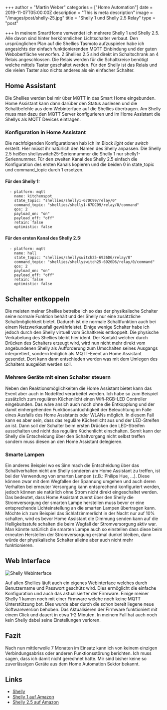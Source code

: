 +++
author = "Martin Weber"
categories = ["Home Automation"]
date = 2019-11-07T05:00:00Z
description = "This is meta description"
image = "/images/post/shelly-25.jpg"
title = "Shelly 1 und Shelly 2.5 Relay"
type = "post"

+++
In meinem SmartHome verwendet ich mehrere Shelly 1 und Shelly 2.5. Alle davon sind hinter herkömmlichen Lichtschalter verbaut. Den ursprünglichen Plan auf die Shellies Tasmoto aufzuspielen habe ich angesichts der einfach funktionierenden MQTT Einbindung und der guten Weboberfläche verworfen. 2 Shellies 2.5 sind direkt im Schaltschrank an 4 Relais angeschlossen. Die Relais werden für die Schaltkreise benötigt welche mittels Taster geschaltet werden. Für den Shelly ist das Relais und die vielen Taster also nichts anderes als ein einfacher Schalter.

## Home Assistant

Die Shellies werden bei mir über MQTT in das Smart Home eingebunden. Home Assistant kann dann darüber den Status auslesen und die Schaltbefehle aus dem Webinterface auf die Shellies übertragen. Am Shelly muss man dazu den MQTT Server konfigurieren und im Home Assistant die Shellys als MQTT Devices eintragen.

### Konfiguration in Home Assistant

Die nachfolgenden Konfigurationen hab ich im Block _light_ oder _switch_ erstellt. Hier müsst ihr natürlich den Namen des Shelly anpassen. Die Shelly 2.5 heißen shellyswitch25-Seriennummer die Shelly 1 nur shelly1-Seriennummer. Für den zweiten Kanal des Shelly 2.5 einfach die Konfiguration des ersten Kanals kopieren und die beiden 0 in state_topic und command_topic durch 1 ersetzen.

#### Für den Shelly 1:

      - platform: mqtt
        name: kitchenspot
        state_topic: "shellies/shelly1-67DC99/relay/0"
        command_topic: "shellies/shelly1-67DC99/relay/0/command"
        qos: 2
        payload_on: "on"
        payload_off: "off"
        retain: false
        optimistic: false

#### Für den ersten Kanal des Shelly 2.5:

      - platform: mqtt
        name: hall
        state_topic: "shellies/shellyswitch25-6926D6/relay/0"
        command_topic: "shellies/shellyswitch25-6926D6/relay/0/command"
        qos: 2
        payload_on: "on"
        payload_off: "off"
        retain: false
        optimistic: false

## Schalter entkoppeln

Die meisten meiner Shellies betreibe ich so das der physikalische Schalter seine normale Funktion behält und der Shelly nur eine zusätzliche Schaltmöglichkeit bietet. Dadurch ist die normale Schaltfunktion auch bei einem Netzwerkausfall gewährleistet. Einige wenige Schalter habe ich jedoch durch den Shelly virtuell vom Schaltkreis entkoppelt. Die physische Verkabelung des Shellies bleibt hier ident. Der Kontakt welcher durch Drücken des Schalters erzeugt wird, wird nun nicht mehr direkt vom angebundenen Shelly als Aufforderung zum Umschalten seines Ausgangs interpretiert, sondern lediglich als MQTT-Event an Home Assistant gesendet. Dort kann dann entschieden werden was mit dem Umlegen des Schalters ausgelöst werden soll.

### Mehrere Geräte mit einen Schalter steuern

Neben den Reaktionsmöglichkeiten die Home Assistant bietet kann das Event aber auch in NodeRed verarbeitet werden. Ich habe so zum Beispiel zusätzlich zum regulären Küchenlicht einen Wifi-RGB-LED Controller eingebunden. Das wäre ansich auch noch ohne die Entkopplung und der damit einhergehenden Funktionsuntüchtigkeit der Beleuchtung im Falle eines Ausfalls des Home Assistants oder WLANs möglich. In diesem Fall kann es aber sein, dass das reguläre Küchenlicht aus und der LED-Streifen an ist. Dann soll der Schalter beim ersten Drücken den LED-Streifen ausschalten und nicht das reguläre Küchenlicht einschalten. Somit kann der Shelly die Entscheidung über den Schaltvorgang nicht selbst treffen sondern muss diesen an den Home Assistant delegieren.

### Smarte Lampen

Ein anderes Beispiel wo es Sinn mach die Entscheidung über das Schaltverhalten nicht am Shelly sonderen am Home Assistant zu treffen, ist bei der Verwendung von smarten Lampen (z.B.: Philips Hue, ...). Diese können zwar mit dem Wegfallen der Spannung umgehen und auch deren Verhalten bei erneuter Versorgung kann entsprechend konfiguriert werden, jedoch können sie natürlich ohne Strom nicht direkt eingeschaltet werden. Das bedeutet, dass Home Assistant zuerst über den Shelly die Stromversorgung der smarten Lampe herstellen muss bevor er eine entsprechende Lichteinstellung an die smarten Lampen übertragen kann. Möchte ich zum Beispiel das Schlafzimmerlicht in der Nacht nur auf 10% schalten, wird es bevor Home Assistant die Dimmung senden kann auf die Helligkeitsstufe schalten die beim Wegfall der Stromversorgung aktiv war. Man könnte natürlich die smarten Lampe auch so einstellen dass diese beim erneuten Herstellen der Stromversorgung erstmal dunkel bleiben, dann würde der physikalische Schalter alleine aber auch nicht mehr funktionieren.

## Web Interface

![Shelly Webinterface](/images/post/shelly-webinterface.png "Shelly Webinterface")

Auf allen Shellies läuft auch ein eigenes Webinterface welches durch Benutzername und Passwort geschütz wird. Dies ermöglicht die einfache Konfiguration und auch das aktualisierter der Firmware. Einige meiner Shelly 1 kamen noch mit einer Firmware welche noch keine MQTT Unterstützung bot. Dies wurde aber durch die schon bereit liegene neue Softwareversion behoben. Das Aktualisieren der Firmware funktioniert mit einem Click und dauert in etwa 1-2 Minuten. In meinem Fall hat auch noch kein Shelly dabei seine Einstellungen verloren.

## Fazit

Nach nun mittlerweile 7 Monaten im Einsatz kann ich von keinem einzigen Verbindungsabriss oder anderen Funktionsstörung berichten. Ich muss sagen, dass ich damit nicht gerechnet hatte. Mir sind bisher keine so zuverlässigen Geräte aus dem Home Automation Sektor bekannt.

## Links
* [Shelly](https://shelly.cloud)
* [Shelly 1 auf Amazon](https://www.amazon.de/Shelly-Schalter-Relais-Wireless-Hausautomation/dp/B07NS8M4Y1/ref=sxts_sxwds-bia-wc-p13n1_0?__mk_de_DE=%C3%85M%C3%85%C5%BD%C3%95%C3%91&cv_ct_cx=shelly+1&dchild=1&keywords=shelly+1&pd_rd_i=B07NS8M4Y1&pd_rd_r=abd2dc1a-7011-4483-b755-e580d42db442&pd_rd_w=J7ZUZ&pd_rd_wg=rDYmT&pf_rd_p=82aaf1a1-fdb9-4860-b0b0-e60206ffcdb3&pf_rd_r=XA8VWZENC3KEET737K04&psc=1&qid=1591034739&sr=1-1-91e9aa57-911e-4628-99b3-09163b7d9294)
* [Shelly 2.5 auf Amazon](https://www.amazon.de/Shelly-Dual-WLAN-Schalter-Messfunktion/dp/B07Q9M2Y1S/ref=pd_sbs_60_1/259-7694751-8299156?_encoding=UTF8&pd_rd_i=B07Q9M2Y1S&pd_rd_r=333081d1-3415-404a-8de4-b34b3cfadf5a&pd_rd_w=1xh0j&pd_rd_wg=TtJJz&pf_rd_p=42bf0ad8-ce6f-4127-a2f0-106727020a41&pf_rd_r=5CBB398VN4NCJ48XKJRB&psc=1&refRID=5CBB398VN4NCJ48XKJRB)